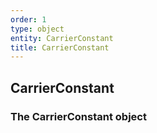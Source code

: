 ```yaml
---
order: 1
type: object
entity: CarrierConstant
title: CarrierConstant
---
```


## CarrierConstant

### The CarrierConstant object
